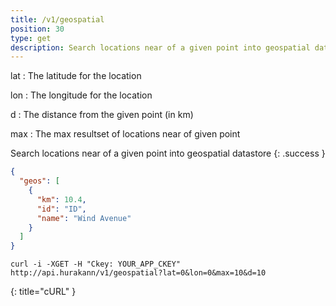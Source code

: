 ```yaml
---
title: /v1/geospatial
position: 30
type: get
description: Search locations near of a given point into geospatial datastore 
---
```

lat
: The latitude for the location

lon
: The longitude for the location

d
: The distance from the given point (in km)

max
: The max resultset of locations near of given point

Search locations near of a given point into geospatial datastore
{: .success }

~~~json
{
  "geos": [
    {
      "km": 10.4,
      "id": "ID",
      "name": "Wind Avenue"
    } 
  ]
}
~~~

~~~ shell
curl -i -XGET -H "Ckey: YOUR_APP_CKEY" http://api.hurakann/v1/geospatial?lat=0&lon=0&max=10&d=10
~~~
{: title="cURL" }
